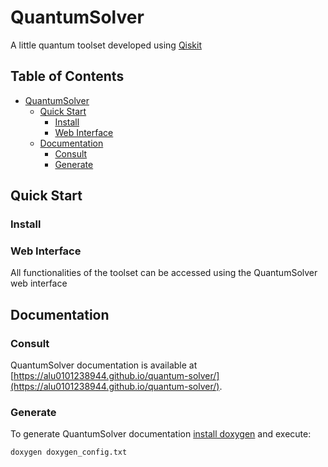 
# QuantumSolver

A little quantum toolset developed using [Qiskit](https://qiskit.org/)

<!-- omit in toc -->
## Table of Contents
- [QuantumSolver](#quantumsolver)
  - [Quick Start](#quick-start)
    - [Install](#install)
    - [Web Interface](#web-interface)
  - [Documentation](#documentation)
    - [Consult](#consult)
    - [Generate](#generate)

## Quick Start

### Install

### Web Interface

All functionalities of the toolset can be accessed using the QuantumSolver web interface

## Documentation

### Consult

QuantumSolver documentation is available at [https://alu0101238944.github.io/quantum-solver/](https://alu0101238944.github.io/quantum-solver/).

### Generate

To generate QuantumSolver documentation [install doxygen](https://www.doxygen.nl/manual/install.html) and execute:

```bash
doxygen doxygen_config.txt
```
